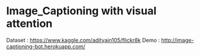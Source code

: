 # Image_Captioning with visual attention
Dataset : https://www.kaggle.com/adityajn105/flickr8k
Demo : http://image-captioning-bot.herokuapp.com/
